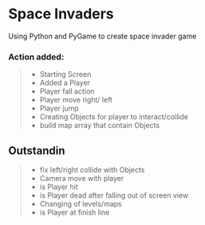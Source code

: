 # Space Invaders
Using Python and PyGame to create space invader game

### Action added:
> * Starting Screen
> * Added a Player
> * Player fall action
> * Player move right/ left
> * Player jump
> * Creating Objects for player to interact/collide
> * build map array that contain Objects 

## Outstandin
> * fix left/right collide with Objects
> * Camera move with player
> * is Player hit
> * is Player dead after falling out of screen view
> * Changing of levels/maps
> * is Player at finish line